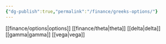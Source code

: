 ```yaml
---
{"dg-publish":true,"permalink":"/finance/greeks-options/"}
---
```


[[finance/options\|options]]
[[finance/theta\|theta]]
[[delta\|delta]]
[[gamma\|gamma]]
[[vega\|vega]]